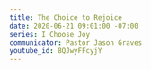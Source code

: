 ```yaml
---
title: The Choice to Rejoice
date: 2020-06-21 09:01:00 -07:00
series: I Choose Joy
communicator: Pastor Jason Graves
youtube_id: 8QJwyFFcyjY
---
```


